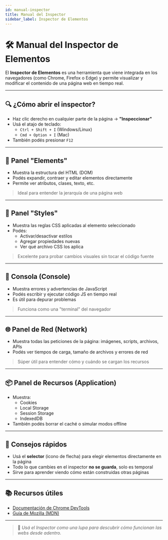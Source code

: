 ```yaml
---
id: manual-inspector
title: Manual del Inspector
sidebar_label: Inspector de Elementos
---
```


# 🛠️ Manual del Inspector de Elementos

El **Inspector de Elementos** es una herramienta que viene integrada en los navegadores (como Chrome, Firefox o Edge) y permite visualizar y modificar el contenido de una página web en tiempo real.

---

## 🔍 ¿Cómo abrir el inspector?

- Haz clic derecho en cualquier parte de la página → **"Inspeccionar"**
- Usá el atajo de teclado:
  - `Ctrl + Shift + I` (Windows/Linux)
  - `Cmd + Option + I` (Mac)
- También podés presionar `F12`

---

## 📄 Panel "Elements"

- Muestra la estructura del HTML (DOM)
- Podés expandir, contraer y editar elementos directamente
- Permite ver atributos, clases, texto, etc.

> Ideal para entender la jerarquía de una página web

---

## 🎨 Panel "Styles"

- Muestra las reglas CSS aplicadas al elemento seleccionado
- Podés:
  - Activar/desactivar estilos
  - Agregar propiedades nuevas
  - Ver qué archivo CSS los aplica

> Excelente para probar cambios visuales sin tocar el código fuente

---

## 💬 Consola (Console)

- Muestra errores y advertencias de JavaScript
- Podés escribir y ejecutar código JS en tiempo real
- Es útil para depurar problemas

> Funciona como una "terminal" del navegador

---

## 🌐 Panel de Red (Network)

- Muestra todas las peticiones de la página: imágenes, scripts, archivos, APIs
- Podés ver tiempos de carga, tamaño de archivos y errores de red

> Súper útil para entender cómo y cuándo se cargan los recursos

---

## 📦 Panel de Recursos (Application)

- Muestra:
  - Cookies
  - Local Storage
  - Session Storage
  - IndexedDB
- También podés borrar el caché o simular modos offline

---

## 🧪 Consejos rápidos

- Usá el **selector** (icono de flecha) para elegir elementos directamente en la página
- Todo lo que cambies en el inspector **no se guarda**, solo es temporal
- Sirve para aprender viendo cómo están construidas otras páginas

---

## 📚 Recursos útiles

- [Documentación de Chrome DevTools](https://developer.chrome.com/docs/devtools/)
- [Guía de Mozilla (MDN)](https://developer.mozilla.org/es/docs/Tools/Page_Inspector)

---

> 🧠 *Usá el Inspector como una lupa para descubrir cómo funcionan las webs desde adentro.*
